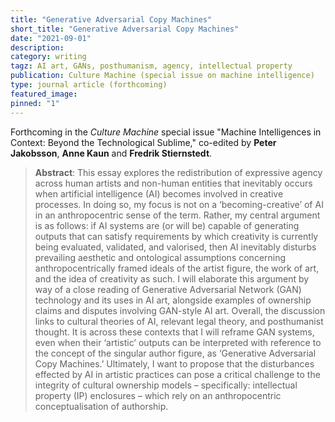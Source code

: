 ```yaml
---
title: "Generative Adversarial Copy Machines"
short_title: "Generative Adversarial Copy Machines"
date: "2021-09-01"
description:
category: writing
tagz: AI art, GANs, posthumanism, agency, intellectual property
publication: Culture Machine (special issue on machine intelligence)
type: journal article (forthcoming)
featured_image:
pinned: "1"
---
```


Forthcoming in the *Culture Machine* special issue "Machine Intelligences in Context: Beyond the Technological Sublime," co-edited by **Peter Jakobsson**, **Anne Kaun** and **Fredrik Stiernstedt**.

>**Abstract**:
This essay explores the redistribution of expressive agency across human artists and non-human entities that inevitably occurs when artificial intelligence (AI) becomes involved in creative processes. In doing so, my focus is not on a ‘becoming-creative’ of AI in an anthropocentric sense of the term. Rather, my central argument is as follows: if AI systems are (or will be) capable of generating outputs that can satisfy requirements by which creativity is currently being evaluated, validated, and valorised, then AI inevitably disturbs prevailing aesthetic and ontological assumptions concerning anthropocentrically framed ideals of the artist figure, the work of art, and the idea of creativity as such. I will elaborate this argument by way of a close reading of Generative Adversarial Network (GAN) technology and its uses in AI art, alongside examples of ownership claims and disputes involving GAN-style AI art. Overall, the discussion links to cultural theories of AI, relevant legal theory, and posthumanist thought. It is across these contexts that I will reframe GAN systems, even when their ‘artistic’ outputs can be interpreted with reference to the concept of the singular author figure, as ‘Generative Adversarial Copy Machines.’ Ultimately, I want to propose that the disturbances effected by AI in artistic practices can pose a critical challenge to the integrity of cultural ownership models – specifically: intellectual property (IP) enclosures – which rely on an anthropocentric conceptualisation of authorship.
